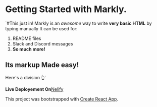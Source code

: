 # Getting Started with Markly.
`#This just in!
Markly is an *awesome* way to write **very basic HTML** by typing manually
It can be used for:
1. README files
2. Slack and Discord messages
3. **So much more!**

Its markup Made easy!
---
Here's a division 👆`

**Live Deployement On**[Nelify](https://markly-pran-b.netlify.app/)

This project was bootstrapped with [Create React App](https://github.com/facebook/create-react-app).

